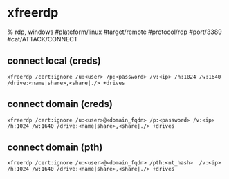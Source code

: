 # xfreerdp

% rdp, windows
#plateform/linux  #target/remote  #protocol/rdp #port/3389 #cat/ATTACK/CONNECT 

##  connect local (creds)
```
xfreerdp /cert:ignore /u:<user> /p:<password> /v:<ip> /h:1024 /w:1640 /drive:<name|share>,<share|./> +drives
```

##  connect domain (creds)
```
xfreerdp /cert:ignore /u:<user>@<domain_fqdn> /p:<password> /v:<ip> /h:1024 /w:1640 /drive:<name|share>,<share|./> +drives
```


## connect domain (pth)
```
xfreerdp /cert:ignore /u:<user>@<domain_fqdn> /pth:<nt_hash>  /v:<ip> /h:1024 /w:1640 /drive:<name|share>,<share|./> +drives
```
